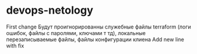 # devops-netology
First change
Будут проигнорированны служебные файлы terraform (логи ошибок, файлы с паролями, ключами т тд), локальные перезаписываемые файлы, 
файлы конфигурации клиена
Add new line with fix
